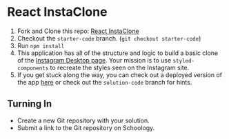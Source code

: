 # React InstaClone

1. Fork and Clone this repo: [React InstaClone](https://git.generalassemb.ly/atl-wdi/React-InstaClone)
2. Checkout the `starter-code` branch. (`git checkout starter-code`)
3. Run `npm install`
4. This application has all of the structure and logic to build a basic clone of the [Instagram Desktop page](https://www.instagram.com/).  Your mission is to use `styled-components` to recreate the styles seen on the Instagram site.
5. If you get stuck along the way, you can check out a deployed version of the app [here](https://wdi11-instaclone.herokuapp.com/) or check out the `solution-code` branch for hints.

## Turning In

- Create a new Git repository with your solution.
- Submit a link to the Git repository on Schoology.

